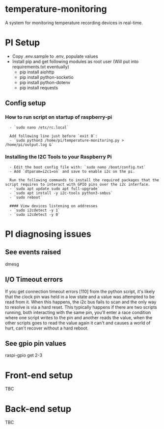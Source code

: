 # temperature-monitoring
A system for monitoring temperature recording devices in real-time.

# PI Setup
 - Copy .env.sample to .env, populate values
 - Install pip and get following modules as root user (Will put into requirements.txt eventually)
    - pip install aiohttp
    - pip install python-socketio
    - pip install python-dotenv
    - pip install requests

 ## Config setup   
   ### How to run script on startup of raspberry-pi
      - `sudo nano /etc/rc.local`
    
      Add following line just before `exit 0`:
      - `sudo python3 /home/pi/temperature-monitoring.py > /home/pi/output.log &`

   ### Installing the I2C Tools to your Raspberry Pi
      - Edit the boot config file with: `sudo nano /boot/config.txt`
      - Add `dtparam=i2c1=on` and save to enable i2c on the pi.

      Run the following commands to install the required packages that the script requires to interact with GPIO pins over the i2c interface.
      - `sudo apt update sudo apt full-upgrade`
      - `sudo apt install -y i2c-tools python3-smbus`
      - `sudo reboot` 

      #### View devices listening on addresses
      - `sudo i2cdetect -y 1`
      - `sudo i2cdetect -y 0`

# PI diagnosing issues
## See events raised
dmesg

## I/O Timeout errors
If you get connection timeout errors [110] from the python script, it's likely that the clock pin was held in a low state and a value was attempted to be read from it. When this happens, the i2c bus fails to scan and the only way to resolve is via a hard reset. This typically happens if there are two scripts running, both interacting with the same pin, you'll enter a race condition where one script writes to the pin and another reads the value, when the other scripts goes to read the value again it can't and causes a world of hurt, can't recover without a hard reboot.

## See gpio pin values
raspi-gpio get 2-3


# Front-end setup
TBC

# Back-end setup
TBC